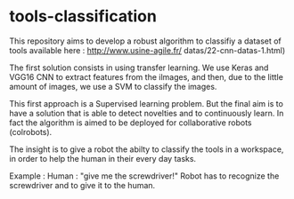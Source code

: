 # tools-classification

This repository aims to develop a robust algorithm to classifiy a dataset of tools available here : 
http://www.usine-agile.fr/ datas/22-cnn-datas-1.html) 

The first solution consists in using transfer learning. We use Keras and VGG16 CNN to extract features from the ilmages, and then,
due to the little amount of images, we use a SVM to classify the images.

This first approach is a Supervised learning problem. But the final aim is to have a solution that is able to detect novelties 
and to continuously learn. In fact the algorithm is aimed to be deployed for collaborative robots (colrobots).

The insight is to give a robot the abilty to classify the tools in a workspace, in order to help the human in their every day tasks.

Example :
Human : "give me the screwdriver!"
Robot has to recognize the screwdriver and to give it to the human.
